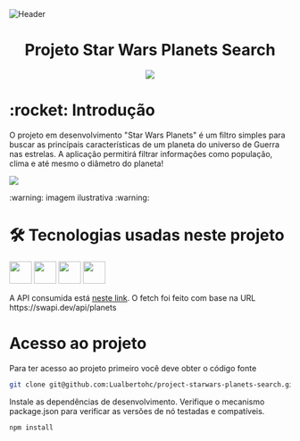 <div>
<img align="center" alt="Header" src="https://64.media.tumblr.com/bedffd9db1904346323895df5c03fedd/5b2bf8aa2e8676b0-5d/s1280x1920/adfb091650defe944bc0bec9d8ddfe7338021810.gif" />
</div>

<h1 align="center"> Projeto Star Wars Planets Search </h1>

<p align="center">
<img src="http://img.shields.io/static/v1?label=STATUS&message=EM%20DESENVOLVIMENTO&color=GREEN&style=for-the-badge"/>
</p>

<h1> :rocket: Introdução </h1>

<p>
O projeto em desenvolvimento "Star Wars Planets" é um filtro simples para buscar as princípais características de um planeta do universo de Guerra nas estrelas. A aplicação permitirá filtrar informações como população, clima e até mesmo o diâmetro do planeta! 
</p>

<div>
<img src="https://github.com/tryber/sd-024-b-project-starwars-planets-search/raw/master/req-3.gif" />
</div>

<p> :warning: imagem ilustrativa :warning: </p>

<h1>🛠 Tecnologias usadas neste projeto</h1>

<p>
<img src="https://img.shields.io/badge/javascript-%23323330.svg?style=for-the-badge&logo=javascript&logoColor=%23F7DF1E" height=40/>
<img src="https://img.shields.io/badge/-HTML5-E34F26?style=for-the-badge&logo=HTML5&logoColor=%23F7DF1E" height=40/>
<img src="https://img.shields.io/badge/-CSS3-1572B6?style=for-the-badge&logo=CSS3&logoColor=%23F7DF1E" height=40/>
<img src="https://img.shields.io/badge/react-%2320232a.svg?style=for-the-badge&logo=react&logoColor=%2361DAFB" height=40/>
</p>

<p>A API consumida está <a href="https://swapi.dev/api/planets" target="_blank">neste link</a>. O fetch foi feito com base na URL https://swapi.dev/api/planets</p>

<h1>Acesso ao projeto</h1>

<p>
Para ter acesso ao projeto primeiro você deve obter o código fonte
</p>

```sh
git clone git@github.com:Lualbertohc/project-starwars-planets-search.git
```

<p>
Instale as dependências de desenvolvimento. Verifique o mecanismo package.json para verificar as versões de nó testadas e compatíveis.
</p>

```sh
npm install
```

